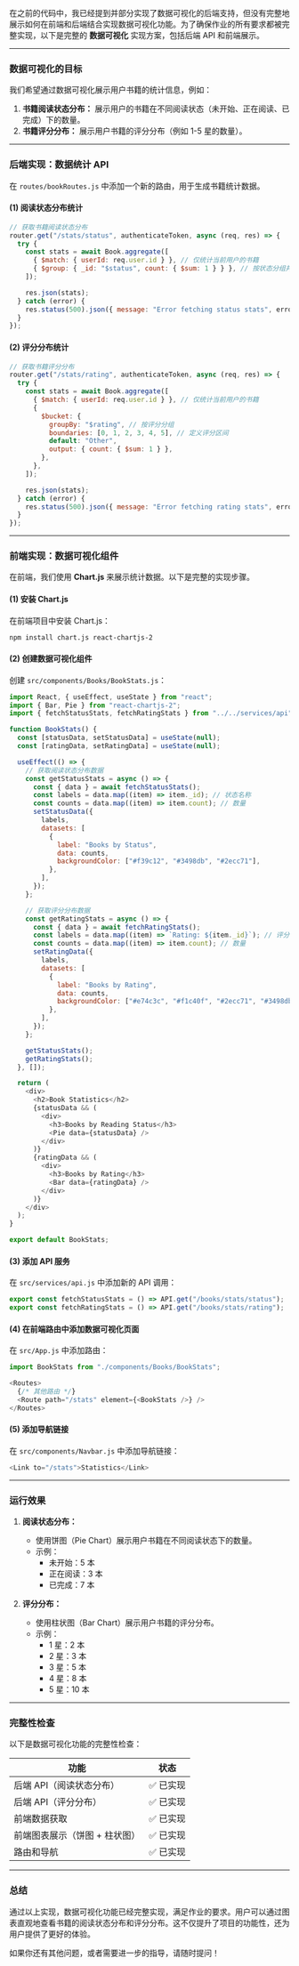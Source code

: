 在之前的代码中，我已经提到并部分实现了数据可视化的后端支持，但没有完整地展示如何在前端和后端结合实现数据可视化功能。为了确保作业的所有要求都被完整实现，以下是完整的 **数据可视化** 实现方案，包括后端 API 和前端展示。

---

### **数据可视化的目标**
我们希望通过数据可视化展示用户书籍的统计信息，例如：
1. **书籍阅读状态分布：** 展示用户的书籍在不同阅读状态（未开始、正在阅读、已完成）下的数量。
2. **书籍评分分布：** 展示用户书籍的评分分布（例如 1-5 星的数量）。

---

### **后端实现：数据统计 API**

在 `routes/bookRoutes.js` 中添加一个新的路由，用于生成书籍统计数据。

#### **(1) 阅读状态分布统计**
```javascript
// 获取书籍阅读状态分布
router.get("/stats/status", authenticateToken, async (req, res) => {
  try {
    const stats = await Book.aggregate([
      { $match: { userId: req.user.id } }, // 仅统计当前用户的书籍
      { $group: { _id: "$status", count: { $sum: 1 } } }, // 按状态分组并统计数量
    ]);

    res.json(stats);
  } catch (error) {
    res.status(500).json({ message: "Error fetching status stats", error });
  }
});
```

#### **(2) 评分分布统计**
```javascript
// 获取书籍评分分布
router.get("/stats/rating", authenticateToken, async (req, res) => {
  try {
    const stats = await Book.aggregate([
      { $match: { userId: req.user.id } }, // 仅统计当前用户的书籍
      {
        $bucket: {
          groupBy: "$rating", // 按评分分组
          boundaries: [0, 1, 2, 3, 4, 5], // 定义评分区间
          default: "Other",
          output: { count: { $sum: 1 } },
        },
      },
    ]);

    res.json(stats);
  } catch (error) {
    res.status(500).json({ message: "Error fetching rating stats", error });
  }
});
```

---

### **前端实现：数据可视化组件**

在前端，我们使用 **Chart.js** 来展示统计数据。以下是完整的实现步骤。

#### **(1) 安装 Chart.js**
在前端项目中安装 Chart.js：
```bash
npm install chart.js react-chartjs-2
```

#### **(2) 创建数据可视化组件**
创建 `src/components/Books/BookStats.js`：

```javascript
import React, { useEffect, useState } from "react";
import { Bar, Pie } from "react-chartjs-2";
import { fetchStatusStats, fetchRatingStats } from "../../services/api";

function BookStats() {
  const [statusData, setStatusData] = useState(null);
  const [ratingData, setRatingData] = useState(null);

  useEffect(() => {
    // 获取阅读状态分布数据
    const getStatusStats = async () => {
      const { data } = await fetchStatusStats();
      const labels = data.map((item) => item._id); // 状态名称
      const counts = data.map((item) => item.count); // 数量
      setStatusData({
        labels,
        datasets: [
          {
            label: "Books by Status",
            data: counts,
            backgroundColor: ["#f39c12", "#3498db", "#2ecc71"],
          },
        ],
      });
    };

    // 获取评分分布数据
    const getRatingStats = async () => {
      const { data } = await fetchRatingStats();
      const labels = data.map((item) => `Rating: ${item._id}`); // 评分区间
      const counts = data.map((item) => item.count); // 数量
      setRatingData({
        labels,
        datasets: [
          {
            label: "Books by Rating",
            data: counts,
            backgroundColor: ["#e74c3c", "#f1c40f", "#2ecc71", "#3498db", "#9b59b6"],
          },
        ],
      });
    };

    getStatusStats();
    getRatingStats();
  }, []);

  return (
    <div>
      <h2>Book Statistics</h2>
      {statusData && (
        <div>
          <h3>Books by Reading Status</h3>
          <Pie data={statusData} />
        </div>
      )}
      {ratingData && (
        <div>
          <h3>Books by Rating</h3>
          <Bar data={ratingData} />
        </div>
      )}
    </div>
  );
}

export default BookStats;
```

#### **(3) 添加 API 服务**
在 `src/services/api.js` 中添加新的 API 调用：

```javascript
export const fetchStatusStats = () => API.get("/books/stats/status");
export const fetchRatingStats = () => API.get("/books/stats/rating");
```

#### **(4) 在前端路由中添加数据可视化页面**
在 `src/App.js` 中添加路由：

```javascript
import BookStats from "./components/Books/BookStats";

<Routes>
  {/* 其他路由 */}
  <Route path="/stats" element={<BookStats />} />
</Routes>
```

#### **(5) 添加导航链接**
在 `src/components/Navbar.js` 中添加导航链接：

```javascript
<Link to="/stats">Statistics</Link>
```

---

### **运行效果**
1. **阅读状态分布：**
   - 使用饼图（Pie Chart）展示用户书籍在不同阅读状态下的数量。
   - 示例：
     - 未开始：5 本
     - 正在阅读：3 本
     - 已完成：7 本

2. **评分分布：**
   - 使用柱状图（Bar Chart）展示用户书籍的评分分布。
   - 示例：
     - 1 星：2 本
     - 2 星：3 本
     - 3 星：5 本
     - 4 星：8 本
     - 5 星：10 本

---

### **完整性检查**
以下是数据可视化功能的完整性检查：

| **功能**                          | **状态**       |
|-----------------------------------|----------------|
| 后端 API（阅读状态分布）           | ✅ 已实现       |
| 后端 API（评分分布）               | ✅ 已实现       |
| 前端数据获取                      | ✅ 已实现       |
| 前端图表展示（饼图 + 柱状图）      | ✅ 已实现       |
| 路由和导航                        | ✅ 已实现       |

---

### **总结**
通过以上实现，数据可视化功能已经完整实现，满足作业的要求。用户可以通过图表直观地查看书籍的阅读状态分布和评分分布。这不仅提升了项目的功能性，还为用户提供了更好的体验。

如果你还有其他问题，或者需要进一步的指导，请随时提问！
